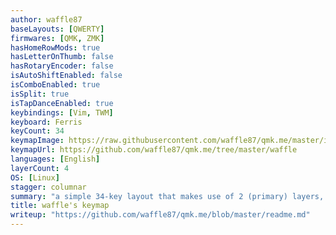 ```yaml
---
author: waffle87
baseLayouts: [QWERTY]
firmwares: [QMK, ZMK]
hasHomeRowMods: true
hasLetterOnThumb: false
hasRotaryEncoder: false
isAutoShiftEnabled: false
isComboEnabled: true
isSplit: true
isTapDanceEnabled: true
keybindings: [Vim, TWM]
keyboard: Ferris
keyCount: 34
keymapImage: https://raw.githubusercontent.com/waffle87/qmk.me/master/img/layout.svg
keymapUrl: https://github.com/waffle87/qmk.me/tree/master/waffle
languages: [English]
layerCount: 4
OS: [Linux]
stagger: columnar
summary: "a simple 34-key layout that makes use of 2 (primary) layers, home-row mods, & combos for many symbols."
title: waffle's keymap
writeup: "https://github.com/waffle87/qmk.me/blob/master/readme.md"
---
```

